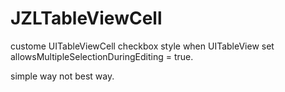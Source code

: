# JZLTableViewCell
custome UITableViewCell checkbox style when UITableView set allowsMultipleSelectionDuringEditing = true.

simple way not best way.
